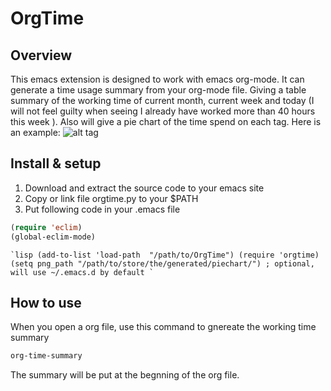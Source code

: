OrgTime
=======
## Overview
This emacs extension is designed to work with emacs org-mode. It can generate a time usage summary from your org-mode file. Giving a table summary of the working time of current month, current week and today (I will not feel guilty when seeing I already have worked more than 40 hours this week ). Also will give a pie chart of the time spend on each tag.
Here is an example:
![alt tag](https://raw.github.com/Chengming/OrgTime/master/example.png)
## Install & setup
1. Download and extract the source code to your emacs site
1. Copy or link file orgtime.py to your $PATH
1. Put following code in your .emacs file
```lisp
(require 'eclim)
(global-eclim-mode)
```
`` `lisp
(add-to-list 'load-path  "/path/to/OrgTime")
(require 'orgtime)
(setq png_path "/path/to/store/the/generated/piechart/") ; optional, will use ~/.emacs.d by default
` ``
## How to use
When you open a org file, use this command to gnereate the working time summary
```lisp
org-time-summary
```
The summary will be put at the begnning of the org file.